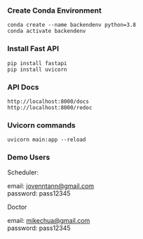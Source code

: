 ### Create Conda Environment
```
conda create --name backendenv python=3.8
conda activate backendenv
```

### Install Fast API
```
pip install fastapi
pip install uvicorn
```

###  API Docs

```
http://localhost:8000/docs
http://localhost:8000/redoc
```

### Uvicorn commands
```
uvicorn main:app --reload
```

### Demo Users

Scheduler:

email: jovenntann@gmail.com  
password: pass12345

Doctor

email: mikechua@gmail.com  
password: pass12345

